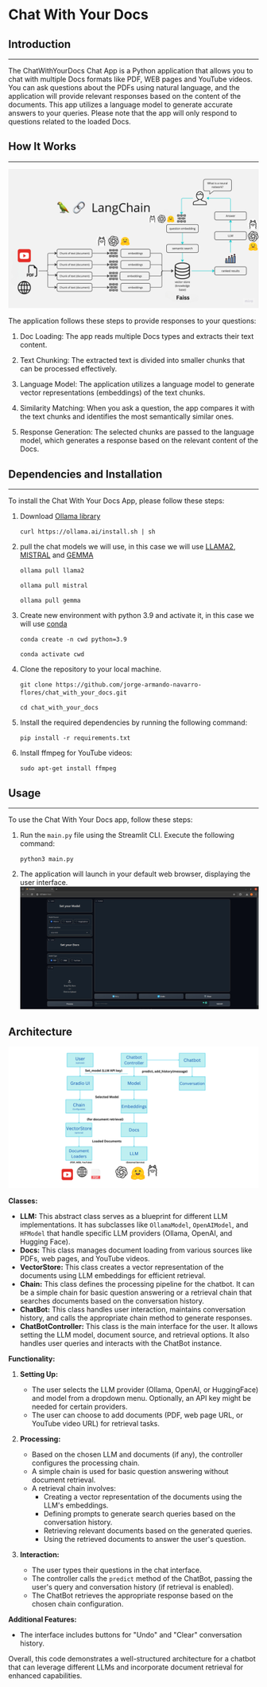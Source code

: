 # Chat With Your Docs

## Introduction

---

The ChatWithYourDocs Chat App is a Python application that allows you to chat with multiple Docs formats like PDF, WEB pages and YouTube videos. You can ask questions about the PDFs using natural language, and the application will provide relevant responses based on the content of the documents. This app utilizes a language model to generate accurate answers to your queries. Please note that the app will only respond to questions related to the loaded Docs.

## How It Works

---

![ChatWithYourDocs Chat App Diagram](./docs/images/cwd_flow.png)

The application follows these steps to provide responses to your questions:

1. Doc Loading: The app reads multiple Docs types and extracts their text content.

2. Text Chunking: The extracted text is divided into smaller chunks that can be processed effectively.

3. Language Model: The application utilizes a language model to generate vector representations (embeddings) of the text chunks.

4. Similarity Matching: When you ask a question, the app compares it with the text chunks and identifies the most semantically similar ones.

5. Response Generation: The selected chunks are passed to the language model, which generates a response based on the relevant content of the Docs.

## Dependencies and Installation

---

To install the Chat With Your Docs App, please follow these steps:

1. Download [Ollama library](https://github.com/jmorganca/ollama)
   ```
   curl https://ollama.ai/install.sh | sh
   ```
2. pull the chat models we will use, in this case we will use [LLAMA2](https://ollama.ai/library/llama2), [MISTRAL](https://ollama.ai/library/mistral) and [GEMMA](https://ollama.ai/library/gemma)
   ```
   ollama pull llama2
   ```
   ```
   ollama pull mistral
   ```
   ```
   ollama pull gemma
   ```
3. Create new environment with python 3.9 and activate it, in this case we will use [conda](https://www.anaconda.com/download)

   ```
   conda create -n cwd python=3.9
   ```

   ```
   conda activate cwd
   ```

4. Clone the repository to your local machine.

   ```
   git clone https://github.com/jorge-armando-navarro-flores/chat_with_your_docs.git
   ```

   ```
   cd chat_with_your_docs
   ```

5. Install the required dependencies by running the following command:
   ```
   pip install -r requirements.txt
   ```

6. Install ffmpeg for YouTube videos:
   ```
   sudo apt-get install ffmpeg
   ```

## Usage

---

To use the Chat With Your Docs app, follow these steps:

1. Run the `main.py` file using the Streamlit CLI. Execute the following command:

   ```
   python3 main.py
   ```

2. The application will launch in your default web browser, displaying the user interface.
   ![ChatWithYourDocs Interface](./docs/images/cwd_interface.png)

## Architecture

![ChatWithYourDocs Interface](./docs/images/cwd_diagram.png)

<div _ngcontent-ng-c1219956002="" class="markdown markdown-main-panel" dir="ltr" style="--animation-duration: 600ms; --fade-animation-function: linear;"><p data-sourcepos="1:1-1:212"></p><p data-sourcepos="3:1-3:12"><strong>Classes:</strong></p><ul data-sourcepos="5:1-11:0">
<li data-sourcepos="5:1-5:225"><strong>LLM:</strong> This abstract class serves as a blueprint for different LLM implementations. It has subclasses like <code>OllamaModel</code>, <code>OpenAIModel</code>, and <code>HFModel</code> that handle specific LLM providers (Ollama, OpenAI, and Hugging Face).</li>
<li data-sourcepos="6:1-6:110"><strong>Docs:</strong> This class manages document loading from various sources like PDFs, web pages, and YouTube videos.</li>
<li data-sourcepos="7:1-7:124"><strong>VectorStore:</strong> This class creates a vector representation of the documents using LLM embeddings for efficient retrieval.</li>
<li data-sourcepos="8:1-8:206"><strong>Chain:</strong> This class defines the processing pipeline for the chatbot. It can be a simple chain for basic question answering or a retrieval chain that searches documents based on the conversation history.</li>
<li data-sourcepos="9:1-9:145"><strong>ChatBot:</strong> This class handles user interaction, maintains conversation history, and calls the appropriate chain method to generate responses.</li>
<li data-sourcepos="10:1-11:0"><strong>ChatBotController:</strong> This class is the main interface for the user. It allows setting the LLM model, document source, and retrieval options. It also handles user queries and interacts with the ChatBot instance.</li>
</ul><p data-sourcepos="12:1-12:18"><strong>Functionality:</strong></p><ol data-sourcepos="14:1-31:0">
<li data-sourcepos="14:1-17:0">
<p data-sourcepos="14:4-14:18"><strong>Setting Up:</strong></p>
<ul data-sourcepos="15:5-17:0">
<li data-sourcepos="15:5-15:166">The user selects the LLM provider (Ollama, OpenAI, or HuggingFace) and model from a dropdown menu. Optionally, an API key might be needed for certain providers.</li>
<li data-sourcepos="16:5-17:0">The user can choose to add documents (PDF, web page URL, or YouTube video URL) for retrieval tasks.</li>
</ul>
</li>
<li data-sourcepos="18:1-26:0">
<p data-sourcepos="18:4-18:18"><strong>Processing:</strong></p>
<ul data-sourcepos="19:5-26:0">
<li data-sourcepos="19:5-19:101">Based on the chosen LLM and documents (if any), the controller configures the processing chain.</li>
<li data-sourcepos="20:5-20:85">A simple chain is used for basic question answering without document retrieval.</li>
<li data-sourcepos="21:5-26:0">A retrieval chain involves:
<ul data-sourcepos="22:9-26:0">
<li data-sourcepos="22:9-22:87">Creating a vector representation of the documents using the LLM's embeddings.</li>
<li data-sourcepos="23:9-23:88">Defining prompts to generate search queries based on the conversation history.</li>
<li data-sourcepos="24:9-24:71">Retrieving relevant documents based on the generated queries.</li>
<li data-sourcepos="25:9-26:0">Using the retrieved documents to answer the user's question.</li>
</ul>
</li>
</ul>
</li>
<li data-sourcepos="27:1-31:0">
<p data-sourcepos="27:4-27:19"><strong>Interaction:</strong></p>
<ul data-sourcepos="28:5-31:0">
<li data-sourcepos="28:5-28:59">The user types their questions in the chat interface.</li>
<li data-sourcepos="29:5-29:140">The controller calls the <code>predict</code> method of the ChatBot, passing the user's query and conversation history (if retrieval is enabled).</li>
<li data-sourcepos="30:5-31:0">The ChatBot retrieves the appropriate response based on the chosen chain configuration.</li>
</ul>
</li>
</ol><p data-sourcepos="32:1-32:24"><strong>Additional Features:</strong></p><ul data-sourcepos="34:1-35:0">
<li data-sourcepos="34:1-35:0">The interface includes buttons for "Undo" and "Clear" conversation history.</li>
</ul><p data-sourcepos="36:1-36:171">Overall, this code demonstrates a well-structured architecture for a chatbot that can leverage different LLMs and incorporate document retrieval for enhanced capabilities.</p></div>
